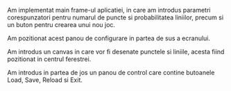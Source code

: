 Am implementat main frame-ul aplicatiei, in care am introdus parametri corespunzatori pentru numarul de puncte si probabilitatea liniilor, precum si un buton pentru crearea unui nou joc.

Am pozitionat acest panou de configurare in partea de sus a ecranului.

Am introdus un canvas in care vor fi desenate punctele si liniile, acesta fiind pozitionat in centrul ferestrei.

Am introdus in partea de jos un panou de control care contine butoanele Load, Save, Reload si Exit.
